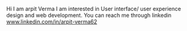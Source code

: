 Hi I am arpit Verma
I am interested in User interface/ user experience design and web development.
You can reach me through linkedin www.linkedin.com/in/arpit-verma62
